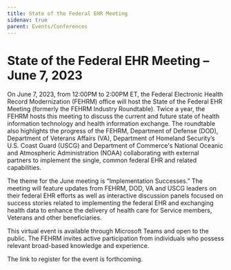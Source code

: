 ```yaml
---
title: State of the Federal EHR Meeting
sidenav: true
parent: Events/Conferences
---
```

# State of the Federal EHR Meeting – June 7, 2023

On June 7, 2023, from 12:00PM to 2:00PM ET, the Federal Electronic Health Record Modernization (FEHRM) office will host the State of the Federal EHR Meeting (formerly the FEHRM Industry Roundtable). Twice a year, the FEHRM hosts this meeting to discuss the current and future state of health information technology and health information exchange. The roundtable also highlights the progress of the FEHRM, Department of Defense (DOD), Department of Veterans Affairs (VA), Department of Homeland Security’s U.S. Coast Guard (USCG) and Department of Commerce's National Oceanic and Atmospheric Administration (NOAA) collaborating with external partners to implement the single, common federal EHR and related capabilities. 

The theme for the June meeting is “Implementation Successes.” The meeting will feature updates from FEHRM, DOD, VA and USCG leaders on their federal EHR efforts as well as interactive discussion panels focused on success stories related to implementing the federal EHR and exchanging health data to enhance the delivery of health care for Service members, Veterans and other beneficiaries. 

This virtual event is available through Microsoft Teams and open to the public. The FEHRM invites active participation from individuals who possess relevant broad-based knowledge and experience.

The link to register for the event is forthcoming.
